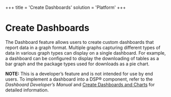 +++
title = 'Create Dashboards'
solution = 'Platform'
+++

# Create Dashboards

The Dashboard feature allows users to create custom dashboards that
report data in a graph format. Multiple graphs capturing different types
of data in various graph types can display on a single dashboard. For
example, a dashboard can be configured to display the downloading of
tables as a bar graph and the package types used for downloads as a pie
chart.

**NOTE:** This is a developer’s feature and is not intended for use by
end users. To implement a dashboard into a DSP® component, refer to the
*Dashboard Developer’s Manual* and [Create Dashboards and
Charts](../../WebApp_Dev/Dashboards_and_Charts.htm) for detailed
information.
